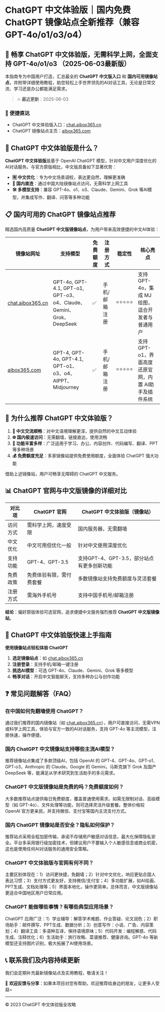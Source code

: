 # ChatGPT 中文体验版｜国内免费 ChatGPT 镜像站点全新推荐（兼容 GPT-4o/o1/o3/o4）

## 📢 畅享 ChatGPT 中文体验版，无需科学上网，全面支持 GPT-4o/o1/o3 （2025-06-03最新版）

本指南专为中国用户打造，汇总最全的 **ChatGPT 中文版入口** 和 **国内可用镜像站点**，并附带详细使用教程，助您轻松上手世界领先的AI对话工具，无论是日常交流、学习还是办公都能满足需求。

> 🔥 **最近更新**：2025-06-03

### 🚀 便捷直达

- ChatGPT 中文体验版入口：[chat.aibox365.cn](https://chat.aibox365.cn)
- ChatGPT 镜像站点主页：[aibox365.com](https://aibox365.com)

## 🤔 ChatGPT 中文体验版是什么？

**ChatGPT 中文体验版**是基于 OpenAI ChatGPT 模型，针对中文用户深度优化的AI对话服务。与官方原版相比，中文版具备如下显著优势：

- **🈶 中文优化**：专为中文场景调校，表达更自然，理解更准确
- **🚀 国内直连**：通过中国大陆镜像站点访问，无需科学上网工具
- **🛠️ 多模型支持**：兼容 GPT-4o、o1、o3、Claude、Gemini、Grok 等AI模型，并集成写作、翻译、问答等多种功能

## 📋 国内可用的 ChatGPT 镜像站点推荐

精选国内高质量 **ChatGPT 中文版镜像站点**，为用户带来高效便捷的中文AI体验：

| 镜像站网址 | 支持模型 | 免费额度 | 注册方式 | 稳定性 | 核心亮点 |
|------------|----------|----------|----------|--------|----------|
| [chat.aibox365.cn](https://chat.aibox365.cn) | GPT-4o, GPT-4.1, GPT-o1, GPT-o3、o4、Claude、Gemini、Grok、DeepSeek | ✅ | 手机/邮箱注册 | ⭐⭐⭐⭐⭐ | 支持 GPT-4o，集成 MJ 绘图，适合开发者与普通用户 |
| [aibox365.com](https://aibox365.com) | GPT-4, GPT-4o, GPT-4.1, GPT-o1、o3、o4、AIPPT、Midjourney | ✅ | 手机/邮箱注册 | ⭐⭐⭐⭐⭐ | 支持 GPT-o1，界面高度还原官网，内置 AI助手及插件系统 |

## 🌟 为什么推荐 ChatGPT 中文体验版？

1. **📝 中文交流顺畅**：对中文语境理解更深，提供自然的中文互动体验
2. **🌐 国内极速访问**：无需翻墙，链接直达，使用流畅
3. **🎯 功能丰富多样**：广泛适用于学习、办公、内容创作、代码编写、翻译、PPT等多种场景
4. **💰 免费额度充足**：多家镜像站提供免费使用额度，全面体验 ChatGPT 强大功能

借助上述镜像站，用户可畅享无障碍的 ChatGPT 中文服务。

## 📊 ChatGPT 官网与中文版镜像的详细对比

| 对比项 | ChatGPT 官网 | ChatGPT 中文体验版（镜像站） |
|--------|--------------|------------------------------|
| 访问方式 | 需科学上网，速度受限 | 国内服务器，无需翻墙 |
| 中文优化 | 中文可用但优化一般 | 针对中文使用深度优化 |
| 支持功能 | GPT-4、GPT-3.5 | 支持GPT-4、GPT-3.5，部分站点有更多创新功能 |
| 免费政策 | 免费体验有限，需付费套餐 | 多数镜像站支持免费额度与灵活套餐 |
| 注册方式 | 需海外手机号 | 支持中国手机号/邮箱注册 |

**结论**：偏好原版体验可选官网，追求便捷中文服务强烈推荐 **ChatGPT 中文版镜像站**。

## 📝 ChatGPT 中文体验版快速上手指南

**使用镜像站点轻松体验 ChatGPT**

1. **选定镜像站点**：如 [chat.aibox365.cn](https://chat.aibox365.cn)
2. **注册登录**：支持手机/邮箱一键注册
3. **挑选AI模型**：可选 GPT-4o、Claude、Gemini、Grok 等多模型
4. **畅享对话**：开启中文智能聊天，支持多种办公与创作功能

## ❓ 常见问题解答（FAQ）

### 在中国如何免翻墙使用 ChatGPT？

通过我们推荐的国内镜像站（如 [chat.aibox365.cn](https://chat.aibox365.cn)），用户可直接访问，无需VPN或科学上网工具，体验与官方一致的AI对话服务，支持 GPT-4o 等主流模型，注册快速，操作便捷。

### 国内 ChatGPT 中文镜像站支持哪些主流AI模型？

推荐镜像站点集成了多款顶级AI，包括 OpenAI 的 GPT-4、GPT-4o、GPT-o1、GPT-o3，Anthropic 的 Claude，Google 的 Gemini，马斯克旗下 Grok 及国产 DeepSeek 等，能满足从学术研究到生活助手的多元需求。

### ChatGPT 中文版镜像站是免费的吗？免费额度如何？

大多数推荐站点提供每日免费额度，覆盖普通使用需求。如需无限制对话、高级模型（如 GPT-4o）、文件处理等功能，则可选择灵活升级套餐。整体价格较 OpenAI 官方更亲民，并支持微信、支付宝等国内主流支付方式。

### 国内 ChatGPT 镜像站是否安全？隐私如何保护？

推荐站点采用全程加密传输，承诺不存储用户敏感对话信息，最大化保障隐私安全。平台多采用银行级加密技术，但建议用户不要输入个人敏感信息或商业机密，这也是使用任何AI对话服务的通用安全策略。

### ChatGPT 中文体验版与官网有何不同？

主要区别体现在：1）访问更快捷，免翻墙；2）针对中文优化，响应更贴合国人表达习惯；3）支付方式更友好，支持微信/支付宝；4）多功能扩展，如AI绘画、PPT生成、文档处理等；5）界面本地化，操作更简单。总体而言，中文版镜像站更适合中国地区用户日常应用。

### ChatGPT 能做哪些事情？有哪些典型应用场景？

ChatGPT 应用广泛：1）学业辅导：解答学术难题、作业答疑、论文润色；2）职场助手：邮件撰写、PPT生成、数据分析；3）创意写作：小说、广告、内容策划；4）翻译工具：多语种互译，保持语境原味；5）代码开发：编程解惑、代码生成、注释优化；6）生活助手：旅行攻略、菜谱推荐、健康咨询。GPT-4o 等新模型还支持图片识别，极大拓展了AI使用场景。

## 📞 联系我们及内容持续更新

我们会定期补充最新镜像站点及实用教程，敬请关注！

🌟 **欢迎反馈与分享**：如果本项目对您有帮助，欢迎推荐给身边的朋友，让更多人受益~

---

© 2023 ChatGPT 中文体验版全攻略
